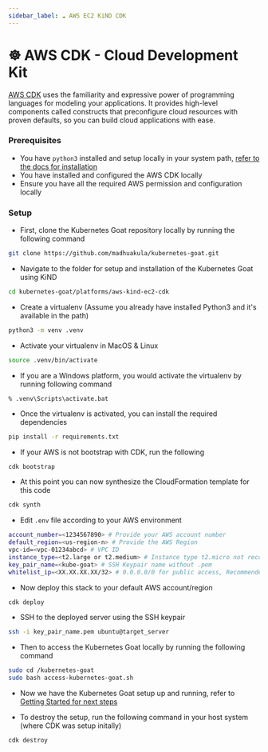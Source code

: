 ```yaml
---
sidebar_label: ☁️ AWS EC2 KiND CDK
---
```


# ☸️ AWS CDK - Cloud Development Kit

[AWS CDK](https://aws.amazon.com/cdk) uses the familiarity and expressive power of programming languages for modeling your applications. It provides high-level components called constructs that preconfigure cloud resources with proven defaults, so you can build cloud applications with ease.

### Prerequisites

* You have `python3` installed and setup locally in your system path, [refer to the docs for installation](https://www.python.org/doc/)
* You have installed and configured the AWS CDK locally
* Ensure you have all the required AWS permission and configuration locally

### Setup

* First, clone the Kubernetes Goat repository locally by running the following command

```bash
git clone https://github.com/madhuakula/kubernetes-goat.git
```

* Navigate to the folder for setup and installation of the Kubernetes Goat using KiND

```bash
cd kubernetes-goat/platforms/aws-kind-ec2-cdk
```

- Create a virtualenv (Assume you already have installed Python3 and it's available in the path)

```bash
python3 -m venv .venv
```

- Activate your virtualenv in MacOS & Linux

```bash
source .venv/bin/activate
```

- If you are a Windows platform, you would activate the virtualenv by running following command

```
% .venv\Scripts\activate.bat
```

- Once the virtualenv is activated, you can install the required dependencies

```bash
pip install -r requirements.txt
```

- If your AWS is not bootstrap with CDK, run the following

```bash
cdk bootstrap
```

- At this point you can now synthesize the CloudFormation template for this code

```bash
cdk synth
```

- Edit `.env` file according to your AWS environment

```bash
account_number=<1234567890> # Provide your AWS account number
default_region=<us-region-n> # Provide the AWS Region
vpc-id=<vpc-01234abcd> # VPC ID
instance_type=<t2.large or t2.medium> # Instance type t2.micro not recommended
key_pair_name=<kube-goat> # SSH Keypair name without .pem
whitelist_ip=<XX.XX.XX.XX/32> # 0.0.0.0/0 for public access, Recommended to whitelist for your network
```

- Now deploy this stack to your default AWS account/region

```bash
cdk deploy
```

- SSH to the deployed server using the SSH keypair

```bash
ssh -i key_pair_name.pem ubuntu@target_server
```

- Then to access the Kubernetes Goat locally by running the following command

```bash
sudo cd /kubernetes-goat
sudo bash access-kubernetes-goat.sh
```

- Now we have the Kubernetes Goat setup up and running, refer to [Getting Started for next steps](../getting-started)

- To destroy the setup, run the following command in your host system (where CDK was setup initally)

```bash
cdk destroy
```
